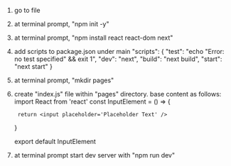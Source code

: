 1. go to file
2. at terminal prompt, "npm init -y" 
3. at terminal prompt, "npm install react react-dom next"
4. add scripts to package.json under main
    "scripts": {
    "test": "echo \"Error: no test specified\" && exit 1",
    "dev": "next",
    "build": "next build",
    "start": "next start"
  }
5. at terminal prompt, "mkdir pages"
6. create "index.js" file within "pages" directory. base content as follows:
    import React from 'react'
    const InputElement = () => {

        return <input placeholder='Placeholder Text' />
    }

    export default InputElement
7. at terminal prompt start dev server with "npm run dev"